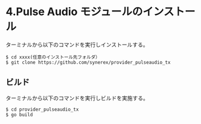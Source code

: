 # 4.Pulse Audio モジュールのインストール

 ターミナルから以下のコマンドを実行しインストールする。

```
$ cd xxxx(任意のインストール先フォルダ）
$ git clone https://github.com/synerex/provider_pulseaudio_tx 
```

 

## ビルド

 ターミナルから以下のコマンドを実行しビルドを実施する。

```
$ cd provider_pulseaudio_tx
$ go build
```

